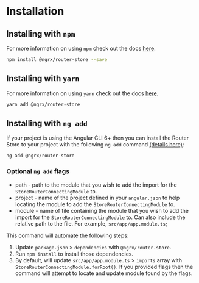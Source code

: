 # Installation

## Installing with `npm`

For more information on using `npm` check out the docs <a href="https://docs.npmjs.com/cli/install" target="_blank">here</a>.

```sh
npm install @ngrx/router-store --save
```

## Installing with `yarn`

For more information on using `yarn` check out the docs <a href="https://yarnpkg.com/docs/usage" target="_blank">here</a>.

```sh
yarn add @ngrx/router-store
```

## Installing with `ng add`

If your project is using the Angular CLI 6+ then you can install the Router Store to your project with the following `ng add` command <a href="https://angular.io/cli/add" target="_blank">(details here)</a>:

```sh
ng add @ngrx/router-store
```

### Optional `ng add` flags

- path - path to the module that you wish to add the import for the `StoreRouterConnectingModule` to.
- project - name of the project defined in your `angular.json` to help locating the module to add the `StoreRouterConnectingModule` to.
- module - name of file containing the module that you wish to add the import for the `StoreRouterConnectingModule` to. Can also include the relative path to the file. For example, `src/app/app.module.ts`;

This command will automate the following steps:

1.  Update `package.json` > `dependencies` with `@ngrx/router-store`.
2.  Run `npm install` to install those dependencies.
3.  By default, will update `src/app/app.module.ts` > `imports` array with `StoreRouterConnectingModule.forRoot()`. If you provided flags then the command will attempt to locate and update module found by the flags.
